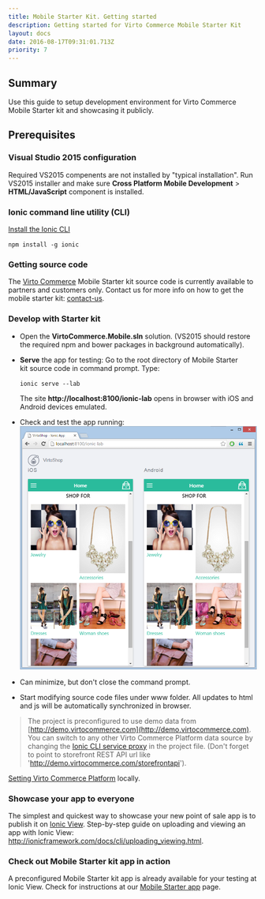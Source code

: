 ```yaml
---
title: Mobile Starter Kit. Getting started
description: Getting started for Virto Commerce Mobile Starter Kit
layout: docs
date: 2016-08-17T09:31:01.713Z
priority: 7
---
```

## Summary

Use this guide to setup development environment for Virto Commerce Mobile Starter kit and showcasing it publicly.

## Prerequisites

### Visual Studio 2015 configuration

Required VS2015 compenents are not installed by "typical installation". Run VS2015 installer and make sure **Cross Platform Mobile Development** > **HTML/JavaScript** component is installed.

### Ionic command line utility (CLI)

<a href="http://ionicframework.com/docs/cli/install.html" rel="nofollow">Install the Ionic CLI</a>
```
npm install -g ionic
```

### Getting source code

The <a class="crosslink" href="https://virtocommerce.com/b2b-ecommerce-platform" target="_blank">Virto Commerce</a> Mobile Starter kit source code is currently available to partners and customers only. Contact us for more info on how to get the mobile starter kit: [contact-us](contact-us).

### Develop with Starter kit

* Open the **VirtoCommerce.Mobile.sln** solution. (VS2015 should restore the required npm and bower packages in background automatically).
* **Serve** the app for testing: Go to the root directory of Mobile Starter kit source code in command prompt. Type:
	```
	ionic serve --lab
	```
	The site **http://localhost:8100/ionic-lab** opens in browser with iOS and Android devices emulated.

* Check and test the app running:
![Application running in Ionic Lab](../../../assets/images/docs/image2016-1-26_18-49-26.png "Application running in Ionic Lab")
* Can minimize, but don't close the command prompt.
* Start modifying source code files under www folder. All updates to html and js will be automatically synchronized in browser.  

> The project is preconfigured to use demo data from [http://demo.virtocommerce.com](http://demo.virtocommerce.com). You can switch to any other Virto Commerce Platform data source by changing the <a href="http://ionicframework.com/docs/cli/test.html" rel="nofollow">Ionic CLI service proxy</a> in the project file. (Don't forget to point to storefront REST API url like 'http://demo.virtocommerce.com/storefrontapi').

[Setting Virto Commerce Platform](docs/vc2devguide/deployment/platform-deployment/source-code-getting-started) locally.

### Showcase your app to everyone

The simplest and quickest way to showcase your new point of sale app is to publish it on <a href="http://view.ionic.io/" rel="nofollow">Ionic View</a>.
Step-by-step guide on uploading and viewing an app with Ionic View: <a href="http://ionicframework.com/docs/cli/uploading_viewing.html" rel="nofollow">http://ionicframework.com/docs/cli/uploading_viewing.html</a>.

### Check out Mobile Starter kit app in action

A preconfigured Mobile Starter kit app is already available for your testing at Ionic View. Check for instructions at our [Mobile Starter app](docs/vc2userguide/introduction-to-virtocommerce/mobile-starter-app) page.
